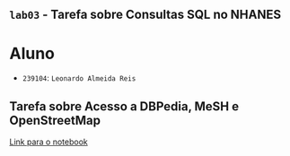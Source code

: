 ## `lab03` - Tarefa sobre Consultas SQL no NHANES

# Aluno
* `239104`: `Leonardo Almeida Reis`

## Tarefa sobre Acesso a DBPedia, MeSH e OpenStreetMap

[Link para o notebook](notebook/lab2-logic-model-dbpedia.ipynb)
